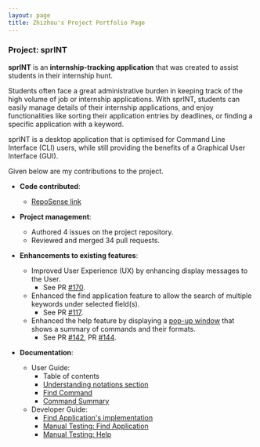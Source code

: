 ```yaml
---
layout: page
title: Zhizhou's Project Portfolio Page
---
```


### Project: sprINT

**sprINT** is an **internship-tracking application** that was created to assist students in their internship hunt.

Students often face a great administrative burden in keeping track of the high volume of job or internship
 applications. With sprINT, students can easily manage details of their internship applications,
 and enjoy functionalities like sorting their application entries by deadlines,
 or finding a specific application with a keyword.

sprINT is a desktop application that is optimised for Command Line Interface (CLI) users, 
 while still providing the benefits of a Graphical User Interface (GUI).

Given below are my contributions to the project.

* **Code contributed**: 
    * [RepoSense link](https://nus-cs2103-ay2223s2.github.io/tp-dashboard/?search=huangzz125&breakdown=true)

* **Project management**:
    * Authored 4 issues on the project repository.
    * Reviewed and merged 34 pull requests.

* **Enhancements to existing features**:
    * Improved User Experience (UX) by enhancing display messages to the User.
      * See PR [#170](https://github.com/AY2223S2-CS2103T-T13-3/tp/pull/170).
    * Enhanced the find application feature to allow the search of multiple keywords under selected field(s).
      * See PR [#117](https://github.com/AY2223S2-CS2103T-T13-3/tp/pull/117).
    * Enhanced the help feature by displaying a [pop-up window](https://github.com/AY2223S2-CS2103T-T13-3/tp/blob/master/docs/images/HelpWindow.png) that shows a summary of commands and their formats.
      * See PR [#142](https://github.com/AY2223S2-CS2103T-T13-3/tp/pull/142), PR [#144](https://github.com/AY2223S2-CS2103T-T13-3/tp/pull/144).

* **Documentation**:
    * User Guide:
        * Table of contents
        * [Understanding notations section](https://ay2223s2-cs2103t-t13-3.github.io/tp/UserGuide.html#23-understanding-notations)
        * [Find Command](https://ay2223s2-cs2103t-t13-3.github.io/tp/UserGuide.html#432-finding-applications--find)
        * [Command Summary](https://ay2223s2-cs2103t-t13-3.github.io/tp/UserGuide.html#7-command-summary)
    * Developer Guide:
        * [Find Application's implementation](https://ay2223s2-cs2103t-t13-3.github.io/tp/DeveloperGuide.html#53-find-application-feature)
        * [Manual Testing: Find Application](https://ay2223s2-cs2103t-t13-3.github.io/tp/DeveloperGuide.html#finding-an-application)
        * [Manual Testing: Help](https://ay2223s2-cs2103t-t13-3.github.io/tp/DeveloperGuide.html#help)
